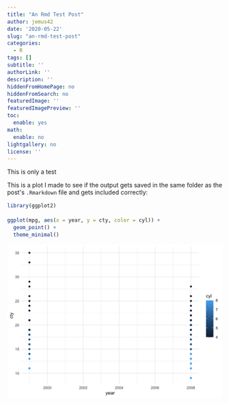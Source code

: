 ```yaml
---
title: "An Rmd Test Post"
author: jemus42
date: '2020-05-22'
slug: "an-rmd-test-post"
categories:
  - R
tags: []
subtitle: ''
authorLink: ''
description: ''
hiddenFromHomePage: no
hiddenFromSearch: no
featuredImage: ''
featuredImagePreview: ''
toc:
  enable: yes
math:
  enable: no
lightgallery: no
license: ''
---
```




This is only a test

<!--more-->

This is a plot I made to see if the output gets saved in the same folder as the post's `.Rmarkdown` file and gets included correctly:


```r
library(ggplot2)

ggplot(mpg, aes(x = year, y = cty, color = cyl)) +
  geom_point() +
  theme_minimal()
```

<img src="testplot-1.png" width="672" />

